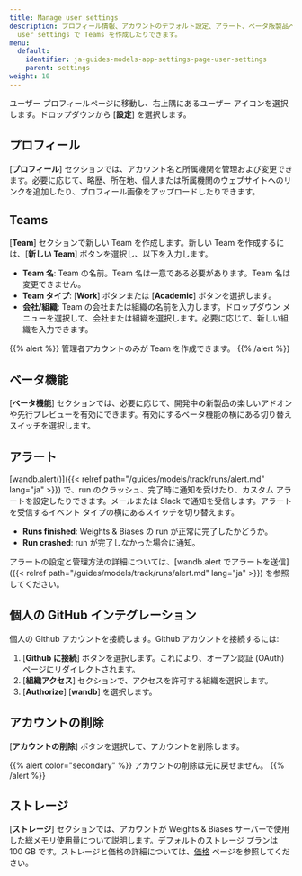 ```yaml
---
title: Manage user settings
description: プロフィール情報、アカウントのデフォルト設定、アラート、ベータ版製品への参加、GitHub インテグレーション 、ストレージ使用量、アカウントのアクティベーションを管理したり、
  user settings で Teams を作成したりできます。
menu:
  default:
    identifier: ja-guides-models-app-settings-page-user-settings
    parent: settings
weight: 10
---
```


ユーザー プロフィールページに移動し、右上隅にあるユーザー アイコンを選択します。ドロップダウンから [**設定**] を選択します。

## プロフィール

[**プロフィール**] セクションでは、アカウント名と所属機関を管理および変更できます。必要に応じて、略歴、所在地、個人または所属機関のウェブサイトへのリンクを追加したり、プロフィール画像をアップロードしたりできます。

## Teams

[**Team**] セクションで新しい Team を作成します。新しい Team を作成するには、[**新しい Team**] ボタンを選択し、以下を入力します。

* **Team 名**: Team の名前。Team 名は一意である必要があります。Team 名は変更できません。
* **Team タイプ**: [**Work**] ボタンまたは [**Academic**] ボタンを選択します。
* **会社/組織**: Team の会社または組織の名前を入力します。ドロップダウン メニューを選択して、会社または組織を選択します。必要に応じて、新しい組織を入力できます。

{{% alert %}}
管理者アカウントのみが Team を作成できます。
{{% /alert %}}

## ベータ機能

[**ベータ機能**] セクションでは、必要に応じて、開発中の新製品の楽しいアドオンや先行プレビューを有効にできます。有効にするベータ機能の横にある切り替えスイッチを選択します。

## アラート

[wandb.alert()]({{< relref path="/guides/models/track/runs/alert.md" lang="ja" >}}) で、run のクラッシュ、完了時に通知を受けたり、カスタム アラートを設定したりできます。メールまたは Slack で通知を受信します。アラートを受信するイベント タイプの横にあるスイッチを切り替えます。

* **Runs finished**: Weights & Biases の run が正常に完了したかどうか。
* **Run crashed**: run が完了しなかった場合に通知。

アラートの設定と管理方法の詳細については、[wandb.alert でアラートを送信]({{< relref path="/guides/models/track/runs/alert.md" lang="ja" >}}) を参照してください。

## 個人の GitHub インテグレーション

個人の Github アカウントを接続します。Github アカウントを接続するには:

1. [**Github に接続**] ボタンを選択します。これにより、オープン認証 (OAuth) ページにリダイレクトされます。
2. [**組織アクセス**] セクションで、アクセスを許可する組織を選択します。
3. [**Authorize**] [**wandb**] を選択します。

## アカウントの削除

[**アカウントの削除**] ボタンを選択して、アカウントを削除します。

{{% alert color="secondary" %}}
アカウントの削除は元に戻せません。
{{% /alert %}}

## ストレージ

[**ストレージ**] セクションでは、アカウントが Weights & Biases サーバーで使用した総メモリ使用量について説明します。デフォルトのストレージ プランは 100 GB です。ストレージと価格の詳細については、[価格](https://wandb.ai/site/pricing) ページを参照してください。
